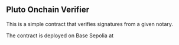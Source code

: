 ## Pluto Onchain Verifier

This is a simple contract that verifies signatures from a given notary.

The contract is deployed on Base Sepolia at

